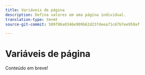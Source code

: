 ```yaml
---
title: Variáveis de página
description: Defina valores em uma página individual.
translation-type: tm+mt
source-git-commit: 509f86a0346e909b62d237deea71c67b7ee950af

---
```



# Variáveis de página

Conteúdo em breve!

